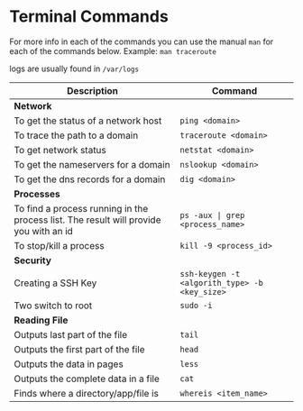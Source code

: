 # Terminal Commands

For more info in each of the commands you can use the manual ```man```  for each of the commands below.
Example: ```man traceroute```

logs are usually found in ```/var/logs```


| Description                                                                                                     | Command                                                            |
|-----------------------------------------------------------------------------------------------------------------|--------------------------------------------------------------------|
| __Network__                                                                                                     |                                                                    |
| To get the status of a network host                                                                             | `ping <domain>`                                                    |
| To trace the path to a domain                                                                                   | `traceroute <domain>`                                              |
| To get network status                                                                                           | `netstat <domain>`                                                 |
| To get the nameservers for a domain                                                                             | `nslookup <domain>`                                                |
| To get the dns records for a domain                                                                             | `dig <domain>`                                                     |
| __Processes__                                                                                                   |                                                                    |
| To find a process running in the process list.  The result will provide you with an id                          | `ps -aux \| grep <process_name> `                                  |
| To stop/kill a process                                                                                          | `kill -9 <process_id>`                                             |
| __Security__                                                                                                    |                                                                    |
| Creating a SSH Key                                                                                              | `ssh-keygen -t <algorith_type> -b <key_size>`                      |
| Two switch to root                                                                                              | `sudo -i`                                                          |
| __Reading File__                                                                                                |                                                                    |
| Outputs last part of the file                                                                                   | `tail`                                                             |
| Outputs the first part of the file                                                                              | `head`                                                             |
| Outputs the data in pages                                                                                       | `less`                                                             |
| Outputs the complete data in a file                                                                             | `cat`                                                              |
| Finds where a directory/app/file is                                                                             | `whereis <item_name>`                                              |
